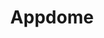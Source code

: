 ---
blog: http://blog.appdome.com/blog
facebook: https://facebook.com/AppDome
linkedin: https://linkedin.com/company/appdome
logohandle: appdome
sort: appdome
title: Appdome
twitter: https://x.com/App_Dome
website: https://www.appdome.com/
---